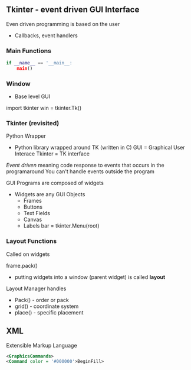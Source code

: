 ## Tkinter - event driven GUI Interface
Even driven programming is based on the user
* Callbacks, event handlers


### Main Functions

``` python
if __name__ == '__main__:
    main()
```

### Window
* Base level GUI

import tkinter
win = tkinter.Tk()

### Tkinter (revisited)
Python Wrapper
* Python library wrapped around TK (written in C)
GUI = Graphical User Interace
Tkinter = TK interface

*Event driven* meaning code response to events that occurs in the programaround
You can't handle events outside the program

GUI Programs are composed of widgets
* Widgets are any GUI Objects
    * Frames
    * Buttons
    * Text Fields
    * Canvas
    * Labels
bar = tkinter.Menu(root)



### Layout Functions
Called on widgets

frame.pack()
* putting widgets into a window (parent widget) is called **layout**

Layout Manager handles
* Pack() - order or pack
* grid() - coordinate system
* place() - specific placement

## XML
Extensible Markup Language
```XML
<GraphicsCommands>
<Command color = '#000000'>BeginFill>





    
